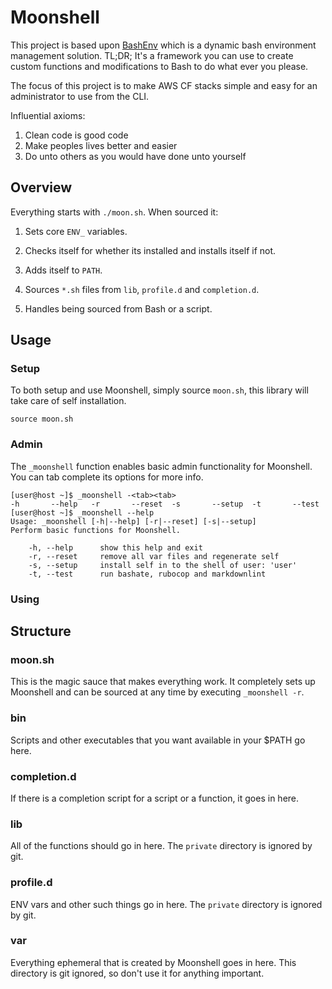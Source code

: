 # Moonshell

This project is based upon [BashEnv](https://github.com/pingram3030/bashenv)
which is a dynamic bash environment management solution. TL;DR; It's a
framework you can use to create custom functions and modifications to Bash to
do what ever you please.

The focus of this project is to make AWS CF stacks simple and easy for an
administrator to use from the CLI.

Influential axioms:

1. Clean code is good code
1. Make peoples lives better and easier
1. Do unto others as you would have done unto yourself

## Overview

Everything starts with `./moon.sh`. When sourced it:

1. Sets core `ENV_` variables.

1. Checks itself for whether its installed and installs itself if not.

1. Adds itself to `PATH`.

1. Sources `*.sh` files from `lib`, `profile.d` and `completion.d`.

1. Handles being sourced from Bash or a script.

## Usage

### Setup

To both setup and use Moonshell, simply source `moon.sh`, this library will
take care of self installation.

```
source moon.sh
```

### Admin

The `_moonshell` function enables basic admin functionality for Moonshell. You
can tab complete its options for more info.

```
[user@host ~]$ _moonshell -<tab><tab>
-h       --help   -r       --reset  -s       --setup  -t       --test
[user@host ~]$ _moonshell --help
Usage: _moonshell [-h|--help] [-r|--reset] [-s|--setup]
Perform basic functions for Moonshell.

    -h, --help      show this help and exit
    -r, --reset     remove all var files and regenerate self
    -s, --setup     install self in to the shell of user: 'user'
    -t, --test      run bashate, rubocop and markdownlint
```

### Using

## Structure

### moon.sh

This is the magic sauce that makes everything work. It completely sets up
Moonshell and can be sourced at any time by executing `_moonshell -r`.

### bin

Scripts and other executables that you want available in your $PATH go here.

### completion.d

If there is a completion script for a script or a function, it goes in here.

### lib

All of the functions should go in here. The `private` directory is ignored by
git.

### profile.d

ENV vars and other such things go in here. The `private` directory is ignored
by git.

### var

Everything ephemeral that is created by Moonshell goes in here. This directory
is git ignored, so don't use it for anything important.

